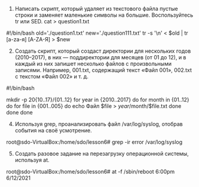 1. Написать скрипт, который удаляет из текстового файла пустые строки и заменяет маленькие символы на большие. Воспользуйтесь tr или SED.
cat > question1.txt

  #!/bin/bash
   old='./question1.txt'
   new='./question111.txt'
   tr -s '\n' < $old | tr [a-zа-я] [A-ZА-Я] > $new




2. Создать скрипт, который создаст директории для нескольких годов (2010–2017), в них — поддиректории для месяцев (от 01 до 12), и в каждый из них запишет несколько файлов с произвольными записями. Например, 001.txt, содержащий текст «Файл 001», 002.txt с текстом «Файл 002» и т. д.


#!/bin/bash
 
mkdir -p 20{10..17}/{01..12}
  for year in {2010..2017}
    do
        for month in {01..12}
            do
                for file in {001..005}
                    do
                        echo Файл $file > $year/$month/$file.txt
                    done
            done
    done

4. Используя grep, проанализировать файл /var/log/syslog, отобрав события на своё усмотрение.

root@sdo-VirtualBox:/home/sdo/lesson6# grep -ir error /var/log/syslog



5. Создать разовое задание на перезагрузку операционной системы, используя at.

root@sdo-VirtualBox:/home/sdo/lesson6# at -f /sbin/reboot 6:00pm 6/12/2021